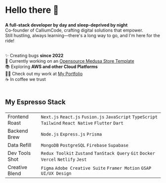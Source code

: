 <h1 align="left">Hello there 👋</h1>

###

**A full-stack developer by day and sleep-deprived by night** <br>
Co-founder of CalliumCode, crafting digital solutions that empower.<br>
Still hustling, always learning—there's a long way to go, and I'm here for the ride!<br><br>


✨ Creating bugs **since 2022**<br>
🔭 Currently working on an [Opensource Medusa Store Template](https://github.com/MobScythe/medusa-custom-storefront)<br>
📚 Exploring **AWS and other Cloud Platforms**<br>
👨‍💻 Check out my work at [My Portfolio](https://mohammedsh.com/)<br>
☕ In coffee we trust<br><br>

###

<h2 align="left">My Espresso Stack</h2>

###
    
| | |
| --- | --- |
| Frontend Roast | `Next.js` `React.js` `Fusion.js` `JavaScript` `TypeScript` `Tailwind` `React Native` `Flutter` `Dart` |
| Backend Brew | `Node.js` `Express.js` `Prisma` |
| Data Refill | `MongoDB` `PostgreSQL` `Firebase` `Supabase` |
| Dev Tools Shot | `Redux Toolkit` `Zustand` `TanStack Query` `Git` `Docker` `Vercel` `Netlify` `Jest` |
| Creative Blend | `Figma` `Adobe Creative Suite` `Framer Motion` `GSAP` `UI/UX Design` |


###

